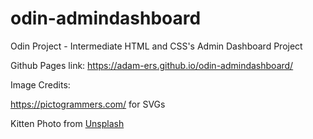 # odin-admindashboard
Odin Project - Intermediate HTML and CSS's Admin Dashboard Project

Github Pages link: https://adam-ers.github.io/odin-admindashboard/

Image Credits:

https://pictogrammers.com/ for SVGs

Kitten Photo from [Unsplash](https://unsplash.com/photos/brown-and-black-cat-on-white-background-Y0WXj3xqJz0?utm_content=creditShareLink&utm_medium=referral&utm_source=unsplash)
  